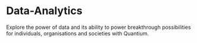 # Data-Analytics
Explore the power of data and its ability to power breakthrough possibilities for individuals, organisations and societies with Quantium.
